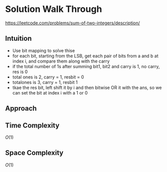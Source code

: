 # Solution Walk Through
https://leetcode.com/problems/sum-of-two-integers/description/

## Intuition
- Use bit mapping to solve thise
- for each bit, starting from the LSB, get each pair of bits from a and b at index i, and compare them along with the carry
- if the total number of 1s after summing bit1, bit2 and carry is 1, no carry, res is 0
- total ones is 2, carry = 1, resbit = 0
- totalones is 3, carry = 1, resbit 1
- tkae the res bit, left shift it by i and then bitwise OR it with the ans, so we can set the bit at index i with a 1 or 0

## Approach

## Time Complexity
$O(1)$

## Space Complexity
$O(1)$



